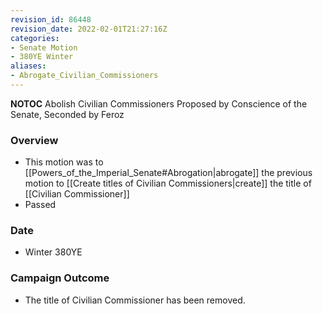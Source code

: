 ```yaml
---
revision_id: 86448
revision_date: 2022-02-01T21:27:16Z
categories:
- Senate Motion
- 380YE Winter
aliases:
- Abrogate_Civilian_Commissioners
---
```



__NOTOC__
Abolish Civilian Commissioners
Proposed by Conscience of the Senate, Seconded by Feroz 

### Overview
* This motion was to [[Powers_of_the_Imperial_Senate#Abrogation|abrogate]] the previous motion to [[Create titles of Civilian Commissioners|create]] the title of [[Civilian Commissioner]]
* Passed

### Date
* Winter 380YE

### Campaign Outcome
* The title of Civilian Commissioner has been removed.